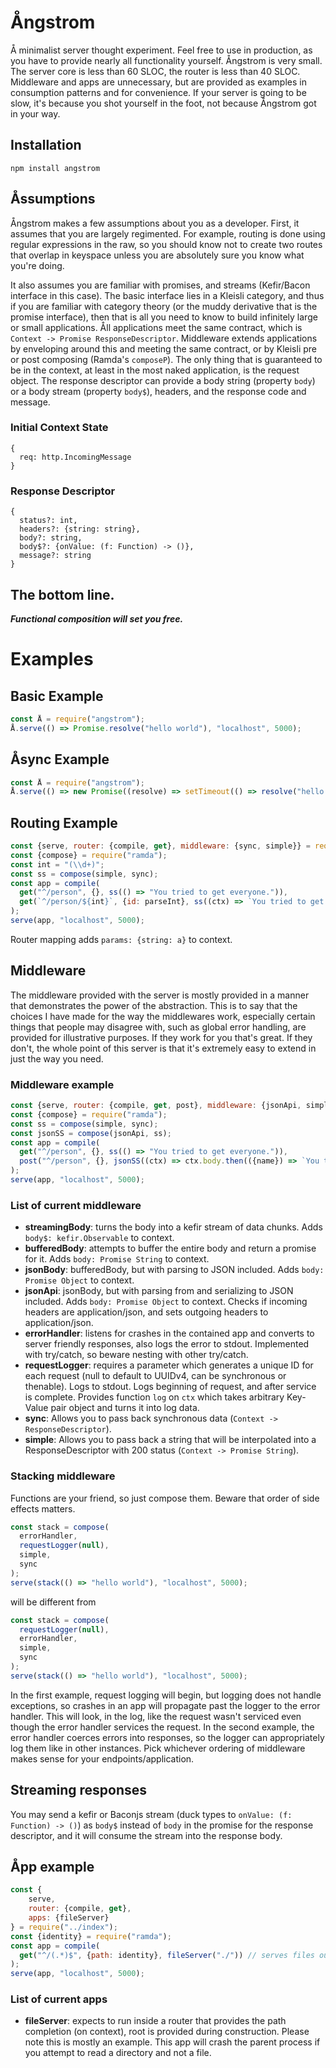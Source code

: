 # Ångstrom
Å minimalist server thought experiment.  Feel free to use in production, as you have to provide nearly all functionality yourself.  Ångstrom is very small.  The server core is less than 60 SLOC, the router is less than 40 SLOC.  Middleware and apps are unnecessary, but are provided as examples in consumption patterns and for convenience.  If your server is going to be slow, it's because you shot yourself in the foot, not because Ångstrom got in your way.

## Installation
```
npm install angstrom
```

## Åssumptions
Ångstrom makes a few assumptions about you as a developer.  First, it assumes that you are largely regimented.  For example, routing is done using regular expressions in the raw, so you should know not to create two routes that overlap in keyspace unless you are absolutely sure you know what you're doing.

It also assumes you are familiar with promises, and streams (Kefir/Bacon interface in this case).  The basic interface lies in a Kleisli category, and thus if you are familiar with category theory (or the muddy derivative that is the promise interface), then that is all you need to know to build infinitely large or small applications.  Åll applications meet the same contract, which is `Context -> Promise ResponseDescriptor`.  Middleware extends applications by enveloping around this and meeting the same contract, or by Kleisli pre or post composing (Ramda's `composeP`).  The only thing that is guaranteed to be in the context, at least in the most naked application, is the request object.  The response descriptor can provide a body string (property `body`) or a body stream (property `body$`), headers, and the response code and message.

### Initial Context State
```
{
  req: http.IncomingMessage
}
```

### Response Descriptor
```
{
  status?: int,
  headers?: {string: string},
  body?: string,
  body$?: {onValue: (f: Function) -> ()},
  message?: string
}
```

## The bottom line.
**_Functional composition will set you free._**

# Examples

## Basic Example
```javascript
const Å = require("angstrom");
Å.serve(() => Promise.resolve("hello world"), "localhost", 5000);
```

## Åsync Example
```javascript
const Å = require("angstrom");
Å.serve(() => new Promise((resolve) => setTimeout(() => resolve("hello world"), 2000)), "localhost", "5000");
```

## Routing Example
```javascript
const {serve, router: {compile, get}, middleware: {sync, simple}} = require("../index");
const {compose} = require("ramda");
const int = "(\\d+)";
const ss = compose(simple, sync);
const app = compile(
  get("^/person", {}, ss(() => "You tried to get everyone.")),
  get(`^/person/${int}`, {id: parseInt}, ss((ctx) => `You tried to get person ${ctx.params.id}`))
);
serve(app, "localhost", 5000);
```
Router mapping adds `params: {string: a}` to context.

## Middleware
The middleware provided with the server is mostly provided in a manner that demonstrates the power of the abstraction.  This is to say that the choices I have made for the way the middlewares work, especially certain things that people may disagree with, such as global error handling, are provided for illustrative purposes.  If they work for you that's great.  If they don't, the whole point of this server is that it's extremely easy to extend in just the way you need.

### Middleware example
```javascript
const {serve, router: {compile, get, post}, middleware: {jsonApi, simple, sync}} = require("../index");
const {compose} = require("ramda");
const ss = compose(simple, sync);
const jsonSS = compose(jsonApi, ss);
const app = compile(
  get("^/person", {}, ss(() => "You tried to get everyone.")),
  post("^/person", {}, jsonSS((ctx) => ctx.body.then(({name}) => `You tried to create person ${name}`)))
);
serve(app, "localhost", 5000);
```
### List of current middleware
* **streamingBody**: turns the body into a kefir stream of data chunks.  Adds `body$: kefir.Observable` to context.
* **bufferedBody**: attempts to buffer the entire body and return a promise for it. Adds `body: Promise String` to context.
* **jsonBody**: bufferedBody, but with parsing to JSON included. Adds `body: Promise Object` to context.
* **jsonApi**: jsonBody, but with parsing from and serializing to JSON included. Adds `body: Promise Object` to context.  Checks if incoming headers are application/json, and sets outgoing headers to application/json.
* **errorHandler**: listens for crashes in the contained app and converts to server friendly responses, also logs the error to stdout.  Implemented with try/catch, so beware nesting with other try/catch.
* **requestLogger**: requires a parameter which generates a unique ID for each request (null to default to UUIDv4, can be synchronous or thenable).  Logs to stdout.  Logs beginning of request, and after service is complete.  Provides function `log` on `ctx` which takes arbitrary Key-Value pair object and turns it into log data.
* **sync**: Allows you to pass back synchronous data (`Context -> ResponseDescriptor`).
* **simple**: Allows you to pass back a string that will be interpolated into a ResponseDescriptor with 200 status (`Context -> Promise String`).

### Stacking middleware
Functions are your friend, so just compose them.  Beware that order of side effects matters.
```javascript
const stack = compose(
  errorHandler,
  requestLogger(null),
  simple,
  sync
);
serve(stack(() => "hello world"), "localhost", 5000);
```
will be different from
```javascript
const stack = compose(
  requestLogger(null),
  errorHandler,
  simple,
  sync
);
serve(stack(() => "hello world"), "localhost", 5000);
```
In the first example, request logging will begin, but logging does not handle exceptions, so crashes in an app will propagate past the logger to the error handler.  This will look, in the log, like the request wasn't serviced even though the error handler services the request.  In the second example, the error handler coerces errors into responses, so the logger can appropriately log them like in other instances.  Pick whichever ordering of middleware makes sense for your endpoints/application.

## Streaming responses
You may send a kefir or Baconjs stream (duck types to `onValue: (f: Function) -> ()`) as `body$` instead of `body` in the promise for the response descriptor, and it will consume the stream into the response body.

## Åpp example
```javascript
const {
    serve,
    router: {compile, get},
    apps: {fileServer}
} = require("../index");
const {identity} = require("ramda");
const app = compile(
  get("^/(.*)$", {path: identity}, fileServer("./")) // serves files out of CWD; streams off disk, not buffered
);
serve(app, "localhost", 5000);
```
### List of current apps
* **fileServer**: expects to run inside a router that provides the path completion (on context), root is provided during construction.  Please note this is mostly an example.  This app will crash the parent process if you attempt to read a directory and not a file.
